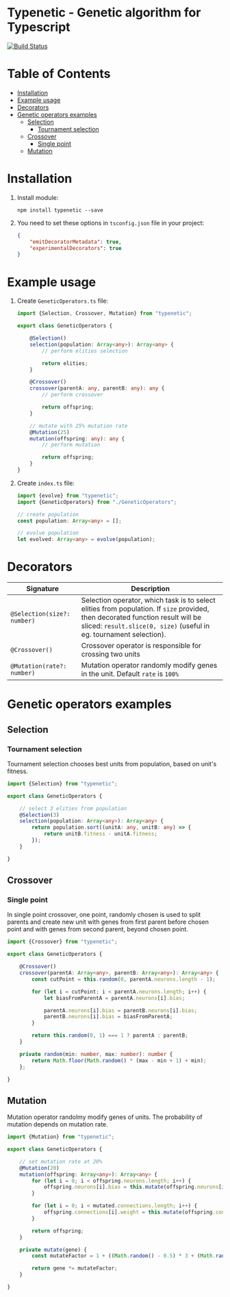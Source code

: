 # Typenetic - Genetic algorithm for Typescript

[![Build Status](https://travis-ci.org/gorzechowski/typenetic.svg?branch=master)](https://travis-ci.org/gorzechowski/typenetic)

# Table of Contents

* [Installation](#installation)
* [Example usage](#example-usage)
* [Decorators](#decorators)
* [Genetic operators examples](#genetic-operators-examples)
    * [Selection](#selection)
        * [Tournament selection](#tournament-selection)
    * [Crossover](#crossover)
        * [Single point](#single-point)
    * [Mutation](#mutation)

# Installation

1. Install module:

    ```
    npm install typenetic --save
    ```

2. You need to set these options in `tsconfig.json` file in your project:

    ```json
    {
        "emitDecoratorMetadata": true,
        "experimentalDecorators": true
    }
    ```

# Example usage

1. Create `GeneticOperators.ts` file:

    ```typescript
    import {Selection, Crossover, Mutation} from "typenetic";

    export class GeneticOperators {

        @Selection()
        selection(population: Array<any>): Array<any> {
            // perform elities selection

            return elities;
        }

        @Crossover()
        crossover(parentA: any, parentB: any): any {
            // perform crossover

            return offspring;
        }

        // mutate with 25% mutation rate
        @Mutation(25)
        mutation(offspring: any): any {
            // perform mutation

            return offspring;
        }
    }
    ```

2. Create `index.ts` file:

    ```typescript
    import {evolve} from "typenetic";
    import {GeneticOperators} from "./GeneticOperators";

    // create population
    const population: Array<any> = [];

    // evolve population
    let evolved: Array<any> = evolve(population);
    ```

# Decorators

| Signature                   | Description                            |
|-----------------------------|----------------------------------------|
| `@Selection(size?: number)` | Selection operator, which task is to select elities from population. If `size` provided, then decorated function result will be sliced: `result.slice(0, size)` (useful in eg. tournament selection). |
| `@Crossover()`              | Crossover operator is responsible for crossing two units |
| `@Mutation(rate?: number)`  | Mutation operator randomly modify genes in the unit. Default `rate` is `100%` |

# Genetic operators examples

## Selection

### Tournament selection

Tournament selection chooses best units from population, based on unit's fitness.

```typescript
import {Selection} from "typenetic";

export class GeneticOperators {

    // select 3 elities from population
    @Selection(3)
    selection(population: Array<any>): Array<any> {
        return population.sort((unitA: any, unitB: any) => {
            return unitB.fitness - unitA.fitness;
        });
    }

}
```

## Crossover

### Single point

In single point crossover, one point, randomly chosen is used to split parents and create new unit with genes from first parent before chosen point and with genes from second parent, beyond chosen point.

```typescript
import {Crossover} from "typenetic";

export class GeneticOperators {

    @Crossover()
    crossover(parentA: Array<any>, parentB: Array<any>): Array<any> {
        const cutPoint = this.random(0, parentA.neurons.length - 1);

        for (let i = cutPoint; i < parentA.neurons.length; i++) {
            let biasFromParentA = parentA.neurons[i].bias;

            parentA.neurons[i].bias = parentB.neurons[i].bias;
            parentB.neurons[i].bias = biasFromParentA;
        }

        return this.random(0, 1) === 1 ? parentA : parentB;
    }

    private random(min: number, max: number): number {
        return Math.floor(Math.random() * (max - min + 1) + min);
    };

}
```

## Mutation

Mutation operator randolmy modify genes of units. The probability of mutation depends on mutation rate.

```typescript
import {Mutation} from "typenetic";

export class GeneticOperators {

    // set mutation rate at 20%
    @Mutation(20)
    mutation(offspring: Array<any>): Array<any> {
        for (let i = 0; i < offspring.neurons.length; i++) {
            offspring.neurons[i].bias = this.mutate(offspring.neurons[i].bias);
        }

        for (let i = 0; i < mutated.connections.length; i++) {
            offspring.connections[i].weight = this.mutate(offspring.connections[i].weight);
        }

        return offspring;
    }

    private mutate(gene) {
        const mutateFactor = 1 + ((Math.random() - 0.5) * 3 + (Math.random() - 0.5));

        return gene *= mutateFactor;
    }

}
```
